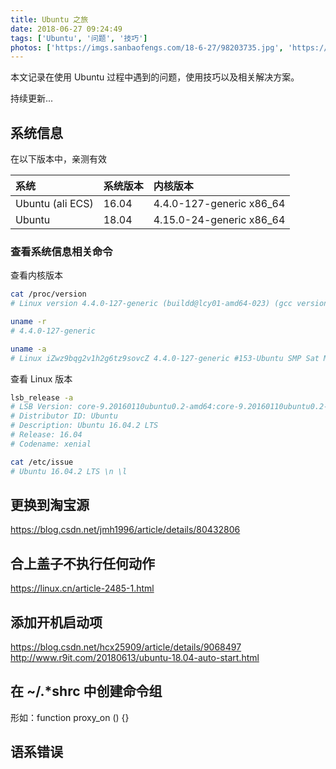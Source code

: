 ```yaml
---
title: Ubuntu 之旅
date: 2018-06-27 09:24:49
tags: ['Ubuntu', '问题', '技巧']
photos: ['https://imgs.sanbaofengs.com/18-6-27/98203735.jpg', 'https://imgs.sanbaofengs.com/18-6-27/3962079.jpg', 'https://imgs.sanbaofengs.com/18-6-27/55313682.jpg', 'https://imgs.sanbaofengs.com/18-6-27/61017399.jpg', 'https://imgs.sanbaofengs.com/18-6-27/69509897.jpg']
---
```


本文记录在使用 Ubuntu 过程中遇到的问题，使用技巧以及相关解决方案。

持续更新...

## 系统信息

在以下版本中，亲测有效

| 系统 | 系统版本 | 内核版本 |
|:------|:---------|:---------|
| Ubuntu (ali ECS) | 16.04 | 4.4.0-127-generic x86_64 |
| Ubuntu | 18.04 | 4.15.0-24-generic x86_64 |

### 查看系统信息相关命令

查看内核版本

```bash
cat /proc/version
# Linux version 4.4.0-127-generic (buildd@lcy01-amd64-023) (gcc version 5.4.0 20160609 (Ubuntu 5.4.0-6ubuntu1~16.04.9) ) #153-Ubuntu SMP Sat May 19 10:58:46 UTC 2018

uname -r
# 4.4.0-127-generic

uname -a
# Linux iZwz9bqg2v1h2g6tz9sovcZ 4.4.0-127-generic #153-Ubuntu SMP Sat May 19 10:58:46 UTC 2018 x86_64 x86_64 x86_64 GNU/Linux
```

查看 Linux 版本

```bash
lsb_release -a
# LSB Version: core-9.20160110ubuntu0.2-amd64:core-9.20160110ubuntu0.2-noarch:security-9.20160110ubuntu0.2-amd64:security-9.20160110ubuntu0.2-noarch
# Distributor ID: Ubuntu
# Description: Ubuntu 16.04.2 LTS
# Release: 16.04
# Codename: xenial

cat /etc/issue
# Ubuntu 16.04.2 LTS \n \l
```

## 更换到淘宝源

https://blog.csdn.net/jmh1996/article/details/80432806

## 合上盖子不执行任何动作

https://linux.cn/article-2485-1.html

## 添加开机启动项

https://blog.csdn.net/hcx25909/article/details/9068497
http://www.r9it.com/20180613/ubuntu-18.04-auto-start.html

## 在 ~/.*shrc 中创建命令组

形如：function proxy_on () {}

## 语系错误
